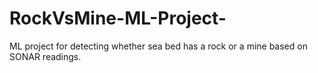 # RockVsMine-ML-Project-
ML project for detecting whether sea bed has a rock or a mine based on SONAR readings.
